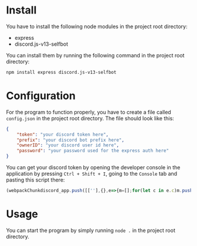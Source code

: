 # Install
You have to install the following node modules in the project root directory:
- express
- discord.js-v13-selfbot

You can install them by running the following command in the project root directory:
```bash
npm install express discord.js-v13-selfbot
```

# Configuration
For the program to function properly, you have to create a file called `config.json` in the project root directory. The file should look like this:
```json
{
    "token": "your discord token here",
    "prefix": "your discord bot prefix here",
    "ownerID": "your discord user id here",
    "password": "your password used for the express auth here"
}
```
You can get your discord token by opening the developer console in the application by pressing `Ctrl + Shift + I`, going to the `Console` tab and pasting this script there:
```js
(webpackChunkdiscord_app.push([[''],{},e=>{m=[];for(let c in e.c)m.push(e.c[c])}]),m).find(m=>m?.exports?.default?.getToken!==void 0).exports.default.getToken()
```

# Usage
You can start the program by simply running `node .` in the project root directory.